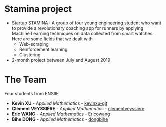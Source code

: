 # Stamina project
+ Startup STAMINA : A group of four young engineering student who want to provide a revolutionary coaching app for runners by applying Machine Learning techniques on data collected from smart watches. Here are some fields that we dealt with
    - Web-scraping
    - Reinforcement learning
    - Clustering
+ 2-month project between July and August 2019 

# The Team
Four students from ENSIIE
+ **Kevin XU** - *Applied Mathematics* - [kevinxu-git](https://github.com/kevinxu-git)
+ **Clément VEYSSIÈRE** - *Applied Mathematics* - [clementveyssiere](https://github.com/clementveyssiere)
+ **Eric WANG** - *Applied Mathematics* - [Ericowang](https://github.com/Ericowang)
+ **Bihe DONG** - *Applied Mathematics* - [dongbihe](https://github.com/dongbihe)

